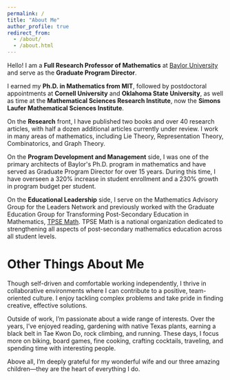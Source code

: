 ```yaml
---
permalink: /
title: "About Me"
author_profile: true
redirect_from: 
  - /about/
  - /about.html
---
```


Hello! I am a **Full Research Professor of Mathematics** at [Baylor University](https://www.baylor.edu/) and serve as the **Graduate Program Director**. 

I earned my **Ph.D. in Mathematics from MIT**, followed by postdoctoral appointments at **Cornell University** and **Oklahoma State University**, as well as time at the **Mathematical Sciences Research Institute**, now the **Simons Laufer Mathematical Sciences Institute**.

On the **Research** front, I have published two books and over 40 research articles, with half a dozen additional articles currently under review. 
I work in many areas of mathematics, including Lie Theory, Representation Theory, Combinatorics, and Graph Theory.

On the **Program Development and Management** side, I was one of the primary architects of Baylor's Ph.D. program in mathematics and have served as Graduate Program Director for over 15 years. During this time, I have overseen a 320% increase in student enrollment and a 230% growth in program budget per student.

On the **Educational Leadership** side, I serve on the Mathematics Advisory Group for the Leaders Network and previously worked with the Graduate Education Group for Transforming Post-Secondary Education in Mathematics, [TPSE Math](https://www.tpsemath.org/). TPSE Math is a national organization dedicated to strengthening all aspects of post-secondary mathematics education across all student levels.


Other Things About Me
======
Though self-driven and comfortable working independently, I thrive in collaborative environments where I can contribute to a positive, team-oriented culture. I enjoy tackling complex problems and take pride in finding creative, effective solutions.

Outside of work, I’m passionate about a wide range of interests. Over the years, I’ve enjoyed reading, gardening with native Texas plants, earning a black belt in Tae Kwon Do, rock climbing, and running. These days, I focus more on biking, board games, fine cooking, crafting cocktails, traveling, and spending time with interesting people.

Above all, I’m deeply grateful for my wonderful wife and our three amazing children—they are the heart of everything I do.
